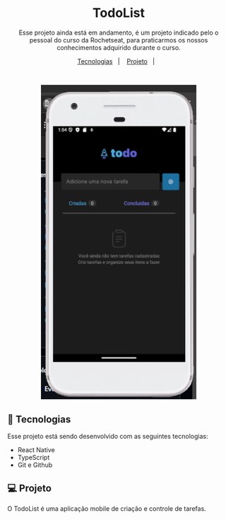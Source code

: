 <h1 align="center"> TodoList </h1>

<p align="center">
Esse projeto ainda está em andamento, é um projeto indicado pelo o pessoal do curso da Rochetseat, para praticarmos os nossos conhecimentos adquirido durante o curso. 
</p>

<p align="center">
  <a href="#-tecnologias">Tecnologias</a>&nbsp;&nbsp;&nbsp;|&nbsp;&nbsp;&nbsp;
  <a href="#-projeto">Projeto</a>&nbsp;&nbsp;&nbsp;|&nbsp;&nbsp;&nbsp;
</p>

<br>

<p align="center">
  <img alt="TodoList" src="./src/assets/todolist.png" width="70%">
</p>

## 🚀 Tecnologias

Esse projeto está sendo desenvolvido com as seguintes tecnologias:

- React Native
- TypeScript
- Git e Github

## 💻 Projeto

O TodoList é uma aplicação mobile de criação e controle de tarefas.
